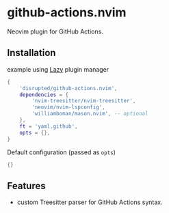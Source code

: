 # github-actions.nvim

Neovim plugin for GitHub Actions.

## Installation

example using [Lazy](https://github.com/folke/lazy.nvim) plugin manager

```lua
{
    'disrupted/github-actions.nvim',
    dependencies = {
        'nvim-treesitter/nvim-treesitter',
        'neovim/nvim-lspconfig',
        'williamboman/mason.nvim', -- optional
    },
    ft = 'yaml.github',
    opts = {},
}
```

Default configuration (passed as `opts`)

```lua
{}
```

## Features

- custom Treesitter parser for GitHub Actions syntax.
